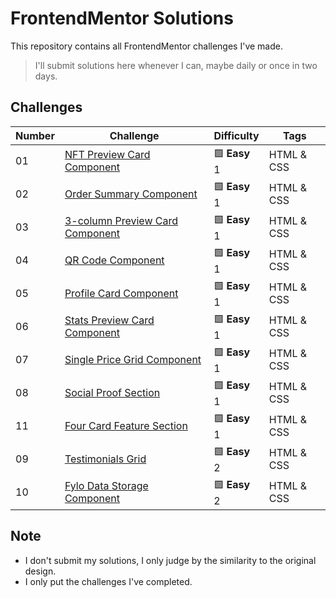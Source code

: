 # FrontendMentor Solutions

This repository contains all FrontendMentor challenges I've made.

> I'll submit solutions here whenever I can, maybe daily or once in two days.

## Challenges

| Number | Challenge | Difficulty | Tags |
| ------ | --------- | ---------- | ---- |
| 01 | [NFT Preview Card Component](nft-preview-card-component) | 🟩 **Easy** 1 | HTML & CSS |
| 02 | [Order Summary Component](order-summary-component) | 🟩 **Easy** 1 | HTML & CSS |
| 03 | [3-column Preview Card Component](3-column-preview-card-component) | 🟩 **Easy** 1 | HTML & CSS |
| 04 | [QR Code Component](qr-code-component) | 🟩 **Easy** 1 |HTML & CSS |
| 05 | [Profile Card Component](profile-card-component) | 🟩 **Easy** 1 | HTML & CSS |
| 06 | [Stats Preview Card Component](stats-preview-card-component) | 🟩 **Easy** 1 | HTML & CSS |
| 07 | [Single Price Grid Component](single-price-grid-component) | 🟩 **Easy** 1 | HTML & CSS |
| 08 | [Social Proof Section](social-proof-section) | 🟩 **Easy** 1 | HTML & CSS |
| 11 | [Four Card Feature Section](four-card-feature-section) | 🟩 **Easy** 1 | HTML & CSS |
| 09 | [Testimonials Grid](testimonials-grid) | 🟩 **Easy** 2 | HTML & CSS |
| 10 | [Fylo Data Storage Component](fylo-data-storage-component) | 🟩 **Easy** 2 | HTML & CSS |


## Note
- I don't submit my solutions, I only judge by the similarity to the original design.
- I only put the challenges I've completed.
